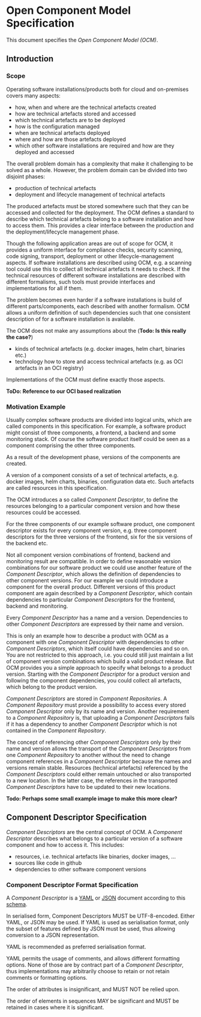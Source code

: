 # Open Component Model Specification

This document specifies the *Open Component Model (OCM)*.

## Introduction

### Scope

Operating software installations/products both for cloud and on-premises covers many aspects:

- how, when and where are the technical artefacts created
- how are technical artefacts stored and accessed
- which technical artefacts are to be deployed
- how is the configuration managed
- when are technical artefacts deployed
- where and how are those artefacts deployed
- which other software installations are required and how are they deployed and accessed

The overall problem domain has a complexity that make it challenging to be solved as a whole.
However, the problem domain can be divided into two disjoint phases:

- production of technical artefacts
- deployment and lifecycle management of technical artefacts

The produced artefacts must be stored somewhere such that they can be accessed and collected for the deployment.
The OCM defines a standard to describe which technical artefacts belong to a software installation and how to 
access them. This provides a clear interface between the production and the deployment/lifecycle management phase.

Though the following application areas are out of scope for OCM, it provides a uniform interface for 
compliance checks, security scanning, code signing, transport, deployment or other lifecycle-management aspects. 
If software installations are described using OCM, e.g. a scanning tool could use this to collect all technical 
artefacts it needs to check. If the technical resources of different software installations are described with different 
formalisms, such tools must provide interfaces and implementations for all if them. 

The problem becomes even harder if a software installations is build of different parts/components, each described with 
another formalism. OCM allows a uniform definition of such dependencies such that one consistent description of
for a software installation is available.

The OCM does not make any assumptions about the (**Todo: Is this really the case?**)
 
- kinds of technical artefacts (e.g. docker images, helm chart, binaries etc.) 
- technology how to store and access technical artefacts (e.g. as OCI artefacts in an OCI registry)

Implementations of the OCM must define exactly those aspects. 

**ToDo: Reference to our OCI based realization**

### Motivation Example

Usually complex software products are divided into logical units, which are called components in this specification.
For example, a software product might consist of three components, a frontend, a backend and some monitoring stack.
Of course the software product itself could be seen as a component comprising the other three components.

As a result of the development phase, versions of the components are created. 

A version of a component consists of a set of technical artefacts, e.g. docker images, helm charts, binaries, 
configuration data etc. Such artefacts are called resources in this specification.

The OCM introduces a so called *Component Descriptor*, to define the resources belonging to a particular component 
version and how these resources could be accessed. 

For the three components of our example software product, one component descriptor exists for every component version,
e.g. three component descriptors for the three versions of the frontend, six for the six versions of the backend etc.

Not all component version combinations of frontend, backend and monitoring result are compatible. 
In order to define reasonable version combinations for our software product we could use another feature of 
the *Component Descriptor*, which allows the definition of dependencies to other component versions. For our example
we could introduce a component for the overall product. Different versions of this product component are again
described by a *Component Descriptor*, which contain dependencies to particular *Component Descriptors* for the 
frontend, backend and monitoring. 

Every *Component Descriptor* has a name and a version. Dependencies to other *Component Descriptors* are expressed
by their name and version.

This is only an example how to describe a product with OCM as a component with one *Component Descriptor* 
with dependencies to other *Component Descriptors*, which itself could have dependencies and so on. 
You are not restricted to this approach, i.e. you could still just maintain a list of component version combinations which 
build a valid product release. But OCM provides you a simple approach to specify what belongs to a product version. 
Starting with the *Component Descriptor* for a product version and following the component dependencies, you could 
collect all artefacts, which belong to the product version. 

*Component Descriptors* are stored in *Component Repositories*. A *Component Repository* must provide a possibility 
to access every stored *Component Descriptor* only by its name and version. Another requirement to a 
*Component Repository* is, that uploading a *Component Descriptors* fails if it has a dependency to another
*Component Descriptor* which is not contained in the *Component Repository*.

The concept of referencing other *Component Descriptors* only by their name and version allows the transport of
the *Component Descriptors* from one *Component Repository* to another without the need to change component
references in a *Component Descriptor* because the names and versions remain stable. Resources (technical artefacts)
referenced by the *Component Descriptors* could either remain untouched or also transported to a new location. In the
latter case, the references in the transported *Component Descriptors* have to be updated to their new locations.

**Todo: Perhaps some small example image to make this more clear?**

## Component Descriptor Specification

*Component Descriptors* are the central concept of OCM. A *Component Descriptor* describes what belongs to a particular 
version of a software component  and how to access it. This includes:

- resources, i.e. technical artefacts like binaries, docker images, ...
- sources like code in github
- dependencies to other software component versions

### Component Descriptor Format Specification

A *Component Descriptor* is a [YAML](https://yaml.org/) or [JSON](https://www.json.org/json-en.html) document 
according to this [schema](../../language-independent/component-descriptor-v2-schema.yaml).

In serialised form, Component Descriptors MUST be UTF-8-encoded. Either YAML, or JSON may be used. If YAML is used 
as serialisation format, only the subset of features defined by JSON must be used, thus allowing conversion to a 
JSON representation.

YAML is recommended as preferred serialisation format.

YAML permits the usage of comments, and allows different formatting options. None of those are by contract part of a 
*Component Descriptor*, thus implementations may arbitrarily choose to retain or not retain comments or formatting 
options.

The order of attributes is insignificant, and MUST NOT be relied upon.

The order of elements in sequences MAY be significant and MUST be retained in cases where it is significant.
